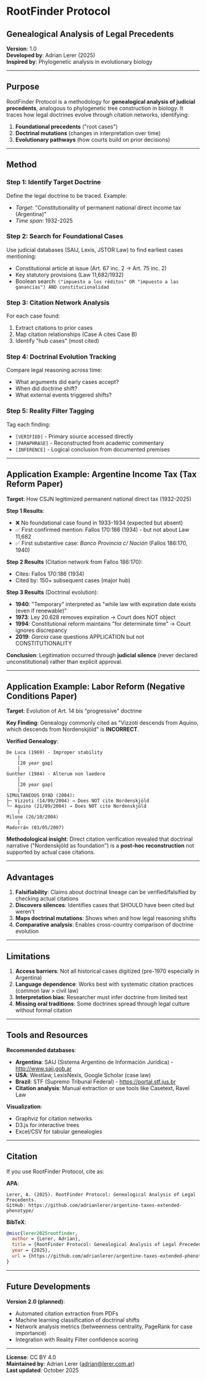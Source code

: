 # RootFinder Protocol
## Genealogical Analysis of Legal Precedents

**Version**: 1.0  
**Developed by**: Adrian Lerer (2025)  
**Inspired by**: Phylogenetic analysis in evolutionary biology

---

## Purpose

RootFinder Protocol is a methodology for **genealogical analysis of judicial precedents**, analogous to phylogenetic tree construction in biology. It traces how legal doctrines evolve through citation networks, identifying:

1. **Foundational precedents** ("root cases")
2. **Doctrinal mutations** (changes in interpretation over time)
3. **Evolutionary pathways** (how courts build on prior decisions)

---

## Method

### Step 1: Identify Target Doctrine

Define the legal doctrine to be traced. Example:
- *Target*: "Constitutionality of permanent national direct income tax (Argentina)"
- *Time span*: 1932-2025

### Step 2: Search for Foundational Cases

Use judicial databases (SAIJ, Lexis, JSTOR Law) to find earliest cases mentioning:
- Constitutional article at issue (Art. 67 inc. 2 → Art. 75 inc. 2)
- Key statutory provisions (Law 11,682/1932)
- Boolean search: `("impuesto a los réditos" OR "impuesto a las ganancias") AND constitucionalidad`

### Step 3: Citation Network Analysis

For each case found:
1. Extract citations to prior cases
2. Map citation relationships (Case A cites Case B)
3. Identify "hub cases" (most cited)

### Step 4: Doctrinal Evolution Tracking

Compare legal reasoning across time:
- What arguments did early cases accept?
- When did doctrine shift?
- What external events triggered shifts?

### Step 5: Reality Filter Tagging

Tag each finding:
- `[VERIFIED]` - Primary source accessed directly
- `[PARAPHRASE]` - Reconstructed from academic commentary
- `[INFERENCE]` - Logical conclusion from documented premises

---

## Application Example: Argentine Income Tax (Tax Reform Paper)

**Target**: How CSJN legitimized permanent national direct tax (1932-2025)

**Step 1 Results**:
- ❌ No foundational case found in 1933-1934 (expected but absent)
- ✅ First confirmed mention: Fallos 170:186 (1934) - but not about Law 11,682
- ✅ First substantive case: *Banco Provincia c/ Nación* (Fallos 186:170, 1940)

**Step 2 Results** (Citation network from Fallos 186:170):
- Cites: Fallos 170:186 (1934)
- Cited by: 150+ subsequent cases (major hub)

**Step 3 Results** (Doctrinal evolution):
- **1940**: "Temporary" interpreted as "while law with expiration date exists (even if renewable)"
- **1973**: Ley 20.628 removes expiration → Court does NOT object
- **1994**: Constitutional reform maintains "for determinate time" → Court ignores discrepancy
- **2019**: *García* case questions APPLICATION but not CONSTITUTIONALITY

**Conclusion**: Legitimation occurred through **judicial silence** (never declared unconstitutional) rather than explicit approval.

---

## Application Example: Labor Reform (Negative Conditions Paper)

**Target**: Evolution of Art. 14 bis "progressive" doctrine

**Key Finding**: Genealogy commonly cited as "Vizzoti descends from Aquino, which descends from Nordenskjöld" is **INCORRECT**.

**Verified Genealogy**:
```
De Luca (1969) - Improper stability
    |
    [20 year gap]
    |
Gunther (1984) - Alterum non laedere
    |
    [20 year gap]
    |
SIMULTANEOUS DYAD (2004):
├─ Vizzoti (14/09/2004) → Does NOT cite Nordenskjöld
└─ Aquino (21/09/2004) → Does NOT cite Nordenskjöld
    |
Milone (26/10/2004)
    |
Madorrán (03/05/2007)
```

**Methodological insight**: Direct citation verification revealed that doctrinal narrative ("Nordenskjöld as foundation") is a **post-hoc reconstruction** not supported by actual case citations.

---

## Advantages

1. **Falsifiability**: Claims about doctrinal lineage can be verified/falsified by checking actual citations
2. **Discovers silences**: Identifies cases that SHOULD have been cited but weren't
3. **Maps doctrinal mutations**: Shows when and how legal reasoning shifts
4. **Comparative analysis**: Enables cross-country comparison of doctrine evolution

---

## Limitations

1. **Access barriers**: Not all historical cases digitized (pre-1970 especially in Argentina)
2. **Language dependence**: Works best with systematic citation practices (common law > civil law)
3. **Interpretation bias**: Researcher must infer doctrine from limited text
4. **Missing oral traditions**: Some doctrines spread through legal culture without formal citation

---

## Tools and Resources

**Recommended databases**:
- **Argentina**: SAIJ (Sistema Argentino de Información Jurídica) - http://www.saij.gob.ar
- **USA**: Westlaw, LexisNexis, Google Scholar (case law)
- **Brazil**: STF (Supremo Tribunal Federal) - https://portal.stf.jus.br
- **Citation analysis**: Manual extraction or use tools like Casetext, Ravel Law

**Visualization**:
- Graphviz for citation networks
- D3.js for interactive trees
- Excel/CSV for tabular genealogies

---

## Citation

If you use RootFinder Protocol, cite as:

**APA**:
```
Lerer, A. (2025). RootFinder Protocol: Genealogical Analysis of Legal Precedents. 
GitHub: https://github.com/adrianlerer/argentine-taxes-extended-phenotype/
```

**BibTeX**:
```bibtex
@misc{lerer2025rootfinder,
  author = {Lerer, Adrian},
  title = {RootFinder Protocol: Genealogical Analysis of Legal Precedents},
  year = {2025},
  url = {https://github.com/adrianlerer/argentine-taxes-extended-phenotype/methodology/RootFinder_Protocol.md}
}
```

---

## Future Developments

**Version 2.0 (planned)**:
- Automated citation extraction from PDFs
- Machine learning classification of doctrinal shifts
- Network analysis metrics (betweenness centrality, PageRank for case importance)
- Integration with Reality Filter confidence scoring

---

**License**: CC BY 4.0  
**Maintained by**: Adrian Lerer (adrian@lerer.com.ar)  
**Last updated**: October 2025
